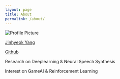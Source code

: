 ```yaml
---
layout: page
title: About
permalink: /about/
---
```


<img src="{{ site.baseurl }}/assets/profile-placeholder.gif" title="Profile Picture" class="profile">

[Jinhyeok Yang][myhome]  

[Github][mygithub]  

Research on Deeplearning & Neural Speech Synthesis  
  
  
Interest on GameAI & Reinforcement Learning  


[mygithub]: https://github.com/Yangyangii
[myhome]: https://yangyangii.github.io
